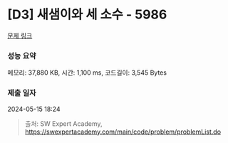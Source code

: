 # [D3] 새샘이와 세 소수 - 5986 

[문제 링크](https://swexpertacademy.com/main/code/problem/problemDetail.do?contestProbId=AWaJ3q8qV-4DFAUQ) 

### 성능 요약

메모리: 37,880 KB, 시간: 1,100 ms, 코드길이: 3,545 Bytes

### 제출 일자

2024-05-15 18:24



> 출처: SW Expert Academy, https://swexpertacademy.com/main/code/problem/problemList.do